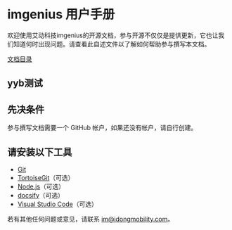 # imgenius 用户手册

欢迎使用艾动科技imgenius的开源文档，参与开源不仅仅是提供更新，它也让我们知道何时出现问题。请查看此自述文件以了解如何帮助参与撰写本文档。

[文档目录](_sidebar.md)

## yyb测试
## 先决条件

参与撰写文档需要一个 GitHub 帐户，如果还没有帐户，请自行创建。

## 请安装以下工具

* [Git](https://git-scm.com/download)
* [TortoiseGit](https://tortoisegit.org/download/)（可选）
* [Node.js](https://nodejs.org/zh-cn/download/)（可选）
* [docsify](https://docsify.js.org/)（可选）
* [Visual Studio Code](https://code.visualstudio.com/Download)（可选）

若有其他任何问题或意见，请联系 [im@idongmobility.com](mailto:im@idongmobility.com)。
